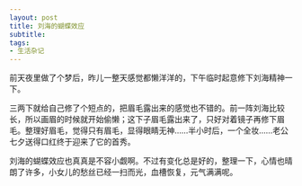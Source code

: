 ```yaml
---
layout: post
title: 刘海的蝴蝶效应  
subtitle: 
tags:
- 生活杂记
---
```


前天夜里做了个梦后，昨儿一整天感觉都懒洋洋的，下午临时起意修下刘海精神一下。

三两下就给自己修了个短点的，把眉毛露出来的感觉也不错的。前一阵刘海比较长，所以画眉的时候就开始偷懒；这下子眉毛露出来了，只好对着镜子再修下眉毛。整理好眉毛，觉得只有眉毛，显得眼睛无神……半小时后，一个全妆……老公七夕送得口红终于迎来了它的首秀。

刘海的蝴蝶效应也真真是不容小觑啊。不过有变化总是好的，整理一下，心情也晴朗了许多，小女儿的愁丝已经一扫而光，血槽恢复，元气满满呢。


